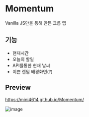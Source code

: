 # Momentum
 Vanilla JS만을 통해 만든 크롬 앱
 
## 기능

+ 현재시간
+ 오늘의 할일 
+ API를통한 현재 날씨
+ 이쁜 랜덤 배경화면(?)

## Preview

https://mini4614.github.io/Momentum/

![image](https://user-images.githubusercontent.com/72514247/97469233-86571500-1989-11eb-9a94-898d8f175ba6.png)
